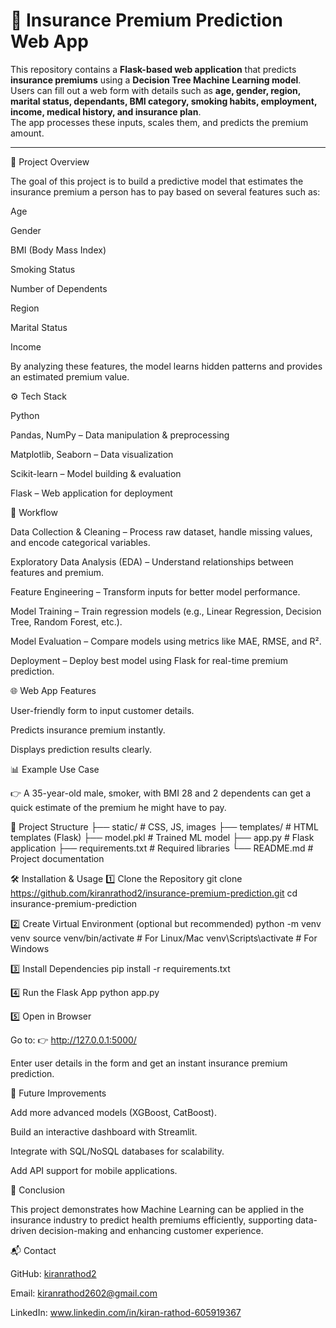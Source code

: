 # 🚀 Insurance Premium Prediction Web App

This repository contains a **Flask-based web application** that predicts **insurance premiums** using a **Decision Tree Machine Learning model**.  
Users can fill out a web form with details such as **age, gender, region, marital status, dependants, BMI category, smoking habits, employment, income, medical history, and insurance plan**.  
The app processes these inputs, scales them, and predicts the premium amount.

---

📌 Project Overview

The goal of this project is to build a predictive model that estimates the insurance premium a person has to pay based on several features such as:

Age

Gender

BMI (Body Mass Index)

Smoking Status

Number of Dependents

Region

Marital Status

Income

By analyzing these features, the model learns hidden patterns and provides an estimated premium value.

⚙️ Tech Stack

Python

Pandas, NumPy – Data manipulation & preprocessing

Matplotlib, Seaborn – Data visualization

Scikit-learn – Model building & evaluation

Flask – Web application for deployment

🚀 Workflow

Data Collection & Cleaning – Process raw dataset, handle missing values, and encode categorical variables.

Exploratory Data Analysis (EDA) – Understand relationships between features and premium.

Feature Engineering – Transform inputs for better model performance.

Model Training – Train regression models (e.g., Linear Regression, Decision Tree, Random Forest, etc.).

Model Evaluation – Compare models using metrics like MAE, RMSE, and R².

Deployment – Deploy best model using Flask for real-time premium prediction.

🌐 Web App Features

User-friendly form to input customer details.

Predicts insurance premium instantly.

Displays prediction results clearly.

📊 Example Use Case

👉 A 35-year-old male, smoker, with BMI 28 and 2 dependents can get a quick estimate of the premium he might have to pay.

📂 Project Structure
├── static/              # CSS, JS, images
├── templates/           # HTML templates (Flask)
├── model.pkl            # Trained ML model
├── app.py               # Flask application
├── requirements.txt     # Required libraries
└── README.md            # Project documentation

🛠️ Installation & Usage
1️⃣ Clone the Repository
git clone https://github.com/kiranrathod2/insurance-premium-prediction.git
cd insurance-premium-prediction

2️⃣ Create Virtual Environment (optional but recommended)
python -m venv venv
source venv/bin/activate   # For Linux/Mac
venv\Scripts\activate      # For Windows

3️⃣ Install Dependencies
pip install -r requirements.txt

4️⃣ Run the Flask App
python app.py

5️⃣ Open in Browser

Go to:
👉 http://127.0.0.1:5000/

Enter user details in the form and get an instant insurance premium prediction.

🔮 Future Improvements

Add more advanced models (XGBoost, CatBoost).

Build an interactive dashboard with Streamlit.

Integrate with SQL/NoSQL databases for scalability.

Add API support for mobile applications.

📌 Conclusion

This project demonstrates how Machine Learning can be applied in the insurance industry to predict health premiums efficiently, supporting data-driven decision-making and enhancing customer experience.

📬 Contact

GitHub: [kiranrathod2](https://github.com/kiranrathod2)

Email: kiranrathod2602@gmail.com

LinkedIn: www.linkedin.com/in/kiran-rathod-605919367


